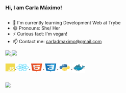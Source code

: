 ### Hi, I am Carla Máximo!

##

- :closed_book: I'm currently learning Development Web at Trybe
- 😄 Pronouns: She/ Her
- ⚡ Curious fact: I'm vegan!
- :mailbox: Contact me: carladmaximo@gmail.com
 
<div>
  <a href="https://github.com/carlamaximo">
  <img height="160em" src="https://github-readme-stats.vercel.app/api?username=carlamaximo&show_icons=true&theme=dracula&include_all_commits=true&count_private=true"/>
  <img height="160em" src="https://github-readme-stats.vercel.app/api/top-langs/?username=carlamaximo&layout=compact&langs_count=7&theme=dracula"/>
</div>
<div style="display: inline_block"><br>
  <img align="center" height="25" width="30" src="https://raw.githubusercontent.com/devicons/devicon/master/icons/javascript/javascript-plain.svg">
  <img align="center" height="25" width="40" src="https://raw.githubusercontent.com/devicons/devicon/master/icons/react/react-original.svg">
  <img align="center" height="25" width="40" src="https://raw.githubusercontent.com/devicons/devicon/master/icons/html5/html5-original.svg">
  <img align="center" height="25" width="40" src="https://raw.githubusercontent.com/devicons/devicon/master/icons/css3/css3-original.svg">
  <img align="center" height="25" width="40" src="https://raw.githubusercontent.com/devicons/devicon/master/icons/python/python-original.svg">
  <img align="center" height="35" width="40" src="https://raw.githubusercontent.com/devicons/devicon/master/icons/docker/docker-original.svg">
 
</div>
  
  ##
 
<div> 
  <a href="https://www.linkedin.com/in/carla-m%C3%A1ximo-4876b0b8/" target="_blank"><img src="https://img.shields.io/badge/-LinkedIn-%230077B5?style=for-the-badge&logo=linkedin&logoColor=white" target="_blank"></a> 
 
</div>
